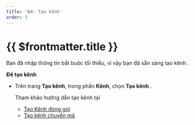 ```yaml
---
title: 'B4: Tạo kênh'
order: 5
---
```


# {{ $frontmatter.title }}

Bạn đã nhập thông tin bắt buộc tối thiểu, vì vậy bạn đã sẵn sàng tạo kênh \.

**Để tạo kênh**

+ Trên trang **Tạo kênh**, trong phần **Kênh**, chọn **Tạo kênh** \.

   Tham khảo hướng dẫn tạo kênh tại  
   
   *   [Tạo Kênh đóng gói](../03-transcode-package-channel/02-create-package-channel.md) 
   *   [Tạo kênh chuyển mã](../03-transcode-package-channel/03-create-transcode-channel.md) 